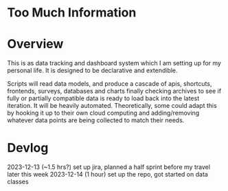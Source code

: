 # Too Much Information
# Overview
This is as data tracking and dashboard system which I am setting up for my personal life. It is designed to be declarative and extendible.

Scripts will read data models, and produce a cascade of apis, shortcuts, frontends, surveys, databases and charts finally checking archives to see if fully or partially compatible data is ready to load back into the latest iteration. It will be heavily automated. Theoretically, some could adapt this by hooking it up to their own cloud computing and adding/removing whatever data points are being collected to match their needs.

# Devlog
2023-12-13 (~1.5 hrs?) set up jira, planned a half sprint before my travel later this week
2023-12-14 (1 hour) set up the repo, got started on data classes